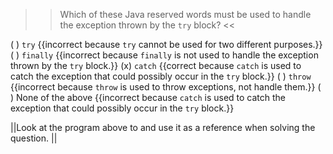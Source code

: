 >>Which of these Java reserved words must be used to handle the exception thrown by the <code>try</code> block? <<

( ) <code>try</code> {{incorrect because <code>try</code> cannot be used for two different purposes.}}
( ) <code>finally</code> {{incorrect because <code>finally</code> is not used to handle the exception thrown by the <code>try</code> block.}}
(x) <code>catch</code> {{correct because <code>catch</code> is used to catch the exception that could possibly occur in the <code>try</code> block.}}
( ) <code>throw</code> {{incorrect because <code>throw</code> is used to throw exceptions, not handle them.}}
( ) None of the above {{incorrect because <code>catch</code> is used to catch the exception that could possibly occur in the <code>try</code> block.}}

||Look at the program above to and use it as a reference when solving the question. ||
